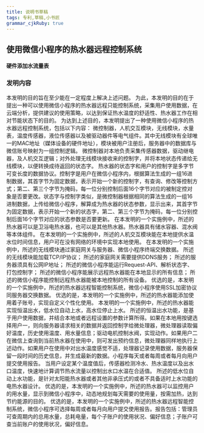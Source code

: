 ```yaml
---
title: 说明书草稿
tags: 专利,草稿,小书匠
grammar_cjkRuby: true
---
```

## 使用微信小程序的热水器远程控制系统

#### 硬件添加水流量表
### 发明内容
本发明的目的旨在至少能在一定程度上解决上述问题。
为此，本发明的目的在于提出一种可以使用微信小程序的热水器远程只能控制系统，采集用户使用数据，在云端分析，提供建议的使用策略，以达到保证热水温度的舒适性、热水器工作在相对节能状态下的目的。
为达到上述目的，本发明提出了一种使用微信小程序的热水器远程控制系统，包括以下内容：
微控制器，人机交互模块，无线模块，水量表，温度传感器，液位传感器以及被驱动器件等电气组件。其中无线模块有全球唯一的MAC地址（媒体设备的硬件地址），模块被用户注册后，服务器中的数据库与微信账号映射为一组控制逻辑。
微控制器对本地负责采集传感器数据，驱动继电器，及人机交互逻辑；对外处理无线模块接收来的控制字，并将本地状态传递给无线模块，以便转换成待返回的状态字。
热水器的状态字和用户的控制字是多字节可变长度的数据协议。控制字是用户在微信小程序内，根据算法生成的一组16进制数据，其首字节为固定数据，表示开始一个新的控制字，有查询、修改等控制方式；第二、第三个字节为掩码，每一位分别控制后面16个字节对应的被制定控对象是否要更改。状态字与控制字类似，是微控制器根据相同的算法生成的一组16进制数据，上传给微信小程序，解算成为热水器的状态参数，显示出来，其首字节为固定数据，表示开始一个新的状态字，第二、第三个字节为掩码，每一位分别控制后面16个字节对应的状态参数是否要更新。
在本发明的一个实施例中，所述的热水器可以是卫浴电热水器，也可以是其他热水器。热水器具有储水容器、混水阀等本体组件。
在本发明的一个实施例中，所述的人机交互模块能在本地提供水温水位时间信息，用户可在没有网络的环境中实现本地使用。
在本发明的一个实施例中，所述的无线模块通过家庭网关与服务器、微信小程序终端交换数据。
所述的无线模块能加载TCP/IP协议；
所述的家庭网关需要提供DDNS服务；
所述的服务器须具有公网IP地址；
所述的微信小程序能运行Request-API、解析状态字、打包控制字；
所述的微信小程序能展示远程热水器能在本地显示的所有信息；
所述的微信小程序能控制远程热水器能被本地控制的所有设备。
优选的是，本发明的一个实施例中，所述的热水器远程智能控制系统，微信小程序使用SSL加密协议同服务器交换数据。
优选的是，本发明的一个实施例中，所述的热水器能添加使用着子账号，实现自定义个性化使用。
本发明的一个实施例中，所述的热水器能实现恒温出水，低水位自动上水，高水位停止上水。
所述的恒温出水功能，是基于用户使用数据，并结合本地或者远程设置的参数计算所得。如果在本地用按键选择用户一，则向服务器请求相关的数据并返回控制字给微处理器，微处理器读取偏好温度，历史使用温度、用水量信息；驱动电机控制水阀，实现动作。如果用户二在微信上查询到当前热水器在使用中，则可发出预约信息，微处理器同样地执行上述动作。如果用户在使用中对出水温度感觉不适，处理器记录使用数据，服务器保留一段时间的历史信息，并生成最新的数据。小程序每天或者每周或者每月向用户提交使用报告。
当用户设定某个温度值后，传感器检测冷水、热水温度以及出水口温度，快速地计算调节热水流量以控制出水口水温在合适值。
所述的低水位自动上水功能，是针对太阳能热水器或者其他非承压式的或者不具备适时上水功能的电热水器设计。
优选的是，本发明的一个实施例中，所述的热水器可以监控用户的用水量，显示到微信小程序中，动态地规划每天需要的使用量，按需加热，达到节约能源的目的。
优选的是，本发明的一个实施例中，所述的热水器远程智能控制系统，微信小程序可选择每周或者每月向用户提交使用报告。报告包括：管理员可查周期内的总用水量，总耗电量，每个子账户的使用状况、偏好信息；子账户可查当前账户的使用状况，偏好信息。




